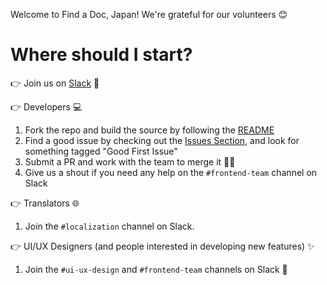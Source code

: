 Welcome to Find a Doc, Japan! We're grateful for our volunteers 😊

# Where should I start?

👉️ Join us on [Slack](https://join.slack.com/t/find-a-doc/shared_invite/zt-s4744a6o-MGaGHzLN5wB9aXeha3vdsQ) 💬

👉️ Developers 💻️

1. Fork the repo and build the source by following the [README](./README.md)
2. Find a good issue by checking out the [Issues Section](https://github.com/ourjapanlife/findadoc-web/issues), and look for something tagged "Good First Issue"
3. Submit a PR and work with the team to merge it
   🙌🏻
4. Give us a shout if you need any help on the `#frontend-team` channel on Slack

👉️ Translators 🌐

1. Join the `#localization` channel on Slack.

👉️ UI/UX Designers (and people interested in developing new features) ✨

1. Join the `#ui-ux-design` and `#frontend-team` channels on Slack
   🎨

